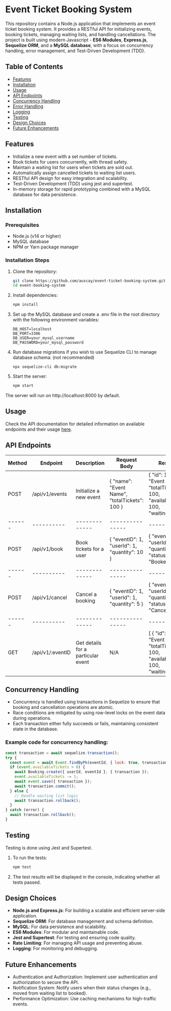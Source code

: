 # Event Ticket Booking System

This repository contains a Node.js application that implements an event ticket booking system. It provides a RESTful API for initializing events, booking tickets, managing waiting lists, and handling cancellations. The project is built using modern Javascript - **ES6 Modules**, **Express.js**, **Sequelize ORM**, and a **MySQL database**, with a focus on concurrency handling, error management, and Test-Driven Development (TDD).

## Table of Contents

- [Features](#features)
- [Installation](#installation)
- [Usage](#usage)
- [API Endpoints](#api-endpoints)
- [Concurrency Handling](#concurrency-handling)
- [Error Handling](#error-handling)
- [Logging](#logging)
- [Testing](#testing)
- [Design Choices](#design-choices)
- [Future Enhancements](#future-enhancements)

## Features 

- Initialize a new event with a set number of tickets.
- Book tickets for users concurrently, with thread safety.
- Maintain a waiting list for users when tickets are sold out.
- Automatically assign cancelled tickets to waiting list users.
- RESTful API design for easy integration and scalability.
- Test-Driven Development (TDD) using jest and supertest.
- In-memory storage for rapid prototyping combined with a MySQL database for data persistence.

## Installation

### Prerequisites

- Node.js (v14 or higher)
- MySQL database
- NPM or Yarn package manager

### Installation Steps

1. Clone the repository:
    ```bash
    git clone https://github.com/auscay/event-ticket-booking-system.git
    cd event-booking-system

2. Install dependencies:
    ```bash
    npm install

3. Set up the MySQL database and create a .env file in the root directory with the following environment variables:
    ```mysql
    DB_HOST=localhost
    DB_PORT=3306
    DB_USER=your_mysql_username
    DB_PASSWORD=your_mysql_password

4. Run database migrations if you wish to use Sequelize CLI to manage database schema: (not recommended)
    ```mysql
    npx sequelize-cli db:migrate

5. Start the server:
    ```bash
    npm start

The server will run on http://localhost:8000 by default.

## Usage

Check the API documentation for detailed information on available endpoints and their usage [here](https://documenter.getpostman.com/view/28440801/2sAXxQcWg2).

## API Endpoints

Method | Endpoint | Description | Request Body | Response
-------|----------|-------------|---------------|--------
POST | /api/v1/events | Initialize a new event | { "name": "Event Name", "totalTickets": 100 } | { "id": 1, "name": "Event Name", "totalTickets": 100, "availableTickets": 100, "waitingList": [] }
------|----------|-------------|---------------|--------
POST | /api/v1/book | Book tickets for a user | { "eventID": 1, "userId": 1, "quantity": 10 } | { "eventId": 1, "userId": 1, "quantity": 2, "status": "Booked" }
------|----------|-------------|---------------|--------
POST | /api/v1/cancel | Cancel a booking | { "eventID": 1, "userId": 1, "quantity": 5 } | { "eventId": 1, "userId": 1, "quantity": 2, "status": "Cancelled" }
------|----------|-------------|---------------|--------
GET | /api/v1/:eventID | Get details for a particular event | N/A | [ { "id": 1, "name": "Event Name", "totalTickets": 100, "availableTickets": 100, "waitingList": [] } ]

## Concurrency Handling

- Concurrency is handled using transactions in Sequelize to ensure that booking and cancellation operations are atomic.
- Race conditions are mitigated by using row-level locks on the event data during operations.
- Each transaction either fully succeeds or fails, maintaining consistent state in the database.

### Example code for concurrency handling:
```javascript
const transaction = await sequelize.transaction();
try {
  const event = await Event.findByPk(eventId, { lock: true, transaction });
  if (event.availableTickets > 0) {
    await Booking.create({ userId, eventId }, { transaction });
    event.availableTickets -= 1;
    await event.save({ transaction });
    await transaction.commit();
  } else {
    // Handle waiting list logic
    await transaction.rollback();
  }
} catch (error) {
  await transaction.rollback();
}
```

## Testing

Testing is done using Jest and Supertest.

1. To run the tests:
    ```bash
    npm test

2. The test results will be displayed in the console, indicating whether all tests passed.

## Design Choices

- **Node.js and Express.js**: For building a scalable and efficient server-side application.
- **Sequelize ORM**: For database management and schema definition.
- **MySQL**: For data persistence and scalability.
- **ES6 Modules**: For modular and maintainable code.
- **Jest and Supertest**: For testing and ensuring code quality.
- **Rate Limiting**: For managing API usage and preventing abuse.
- **Logging**: For monitoring and debugging.

## Future Enhancements

- Authentication and Authorization: Implement user authentication and authorization to secure the API.
- Notification System: Notify users when their status changes (e.g., moved from waiting list to booked).
- Performance Optimization: Use caching mechanisms for high-traffic events.








